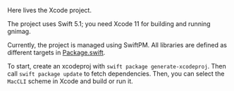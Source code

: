 Here lives the Xcode project.

The project uses Swift 5.1; you need Xcode 11 for building and running gnimag.

Currently, the project is managed using SwiftPM. All libraries are defined as different targets in [Package.swift](./Package.swift).

To start, create an xcodeproj with `swift package generate-xcodeproj`. Then call `swift package update` to fetch dependencies. Then, you can select the `MacCLI` scheme in Xcode and build or run it.